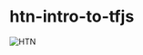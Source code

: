 # htn-intro-to-tfjs
![HTN](https://socialify.git.ci/shivaylamba/htn-intro-to-tfjs/image?description=1&font=Bitter&forks=1&issues=1&language=1&owner=1&pulls=1&stargazers=1&theme=Dark)
